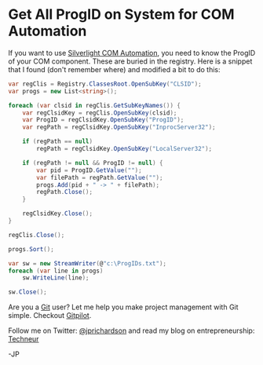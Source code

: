 <!--
author: JP
publish: Mon Nov 08 2010 16:48:07 GMT-0600 (CST)
status: publish
type: post
link: https://procbits.wordpress.com/2010/11/08/get-all-progid-on-system-for-com-automation/
tags: C#, Silverlight
slug: 2010/11/08/get-all-progid-on-system-for-com-automation
-->

Get All ProgID on System for COM Automation
===========================================

If you want to use [Silverlight COM
Automation](http://procbits.com/2010/10/28/silverlight-4-and-comactivex-integration/),
you need to know the ProgID of your COM component. These are buried in
the registry. Here is a snippet that I found (don't remember where) and
modified a bit to do this:

```csharp
var regClis = Registry.ClassesRoot.OpenSubKey("CLSID");
var progs = new List<string>();

foreach (var clsid in regClis.GetSubKeyNames()) {
    var regClsidKey = regClis.OpenSubKey(clsid);
    var ProgID = regClsidKey.OpenSubKey("ProgID");
    var regPath = regClsidKey.OpenSubKey("InprocServer32");

    if (regPath == null)
        regPath = regClsidKey.OpenSubKey("LocalServer32");

    if (regPath != null && ProgID != null) {
        var pid = ProgID.GetValue("");
        var filePath = regPath.GetValue("");
        progs.Add(pid + " -> " + filePath);
        regPath.Close();
    }

    regClsidKey.Close();
}

regClis.Close();

progs.Sort();

var sw = new StreamWriter(@"c:\ProgIDs.txt");
foreach (var line in progs)
    sw.WriteLine(line);

sw.Close();
```

Are you a [Git](http://gitpilot.com) user? Let me help you make project
management with Git simple. Checkout [Gitpilot](http://gitpilot.com).

Follow me on Twitter: [@jprichardson](http://twitter.com/jprichardson)
and read my blog on entrepreneurship: [Techneur](http://techneur.com)

-JP

